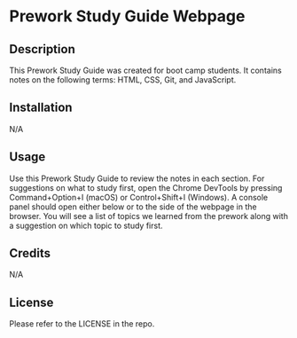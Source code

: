 # Prework Study Guide Webpage

## Description

This Prework Study Guide was created for boot camp students. It contains notes on the following terms: HTML, CSS, Git, and JavaScript.

## Installation

N/A

## Usage

Use this Prework Study Guide to review the notes in each section. For suggestions on what to study first, open the Chrome DevTools by pressing Command+Option+I (macOS) or Control+Shift+I (Windows). A console panel should open either below or to the side of the webpage in the browser. You will see a list of topics we learned from the prework along with a suggestion on which topic to study first.

## Credits

N/A

## License

Please refer to the LICENSE in the repo.